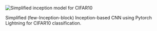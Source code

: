 
![Simplified inception model for CIFAR10](https://github.com/skjdaniel/uva-deep-learning/blob/master/notebooks/simple-inception.ipynb)

Simplified (few-Inception-block) Inception-based CNN using Pytorch Lightning for CIFAR10 classification.

 
